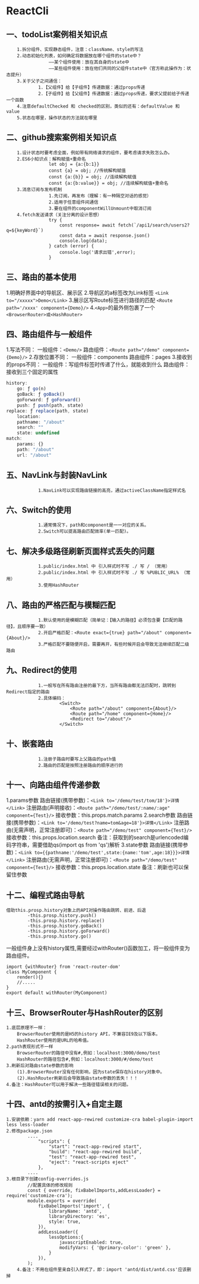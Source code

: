 # ReactCli
## 一、todoList案例相关知识点
		1.拆分组件、实现静态组件，注意：className、style的写法
		2.动态初始化列表，如何确定将数据放在哪个组件的state中？
					——某个组件使用：放在其自身的state中
					——某些组件使用：放在他们共同的父组件state中（官方称此操作为：状态提升）
		3.关于父子之间通信：
				1.【父组件】给【子组件】传递数据：通过props传递
				2.【子组件】给【父组件】传递数据：通过props传递，要求父提前给子传递一个函数
		4.注意defaultChecked 和 checked的区别，类似的还有：defaultValue 和 value
		5.状态在哪里，操作状态的方法就在哪里

## 二、github搜索案例相关知识点
		1.设计状态时要考虑全面，例如带有网络请求的组件，要考虑请求失败怎么办。
		2.ES6小知识点：解构赋值+重命名
					let obj = {a:{b:1}}
					const {a} = obj; //传统解构赋值
					const {a:{b}} = obj; //连续解构赋值
					const {a:{b:value}} = obj; //连续解构赋值+重命名
		3.消息订阅与发布机制
					1.先订阅，再发布（理解：有一种隔空对话的感觉）
					2.适用于任意组件间通信
					3.要在组件的componentWillUnmount中取消订阅
		4.fetch发送请求（关注分离的设计思想）
					try {
						const response= await fetch(`/api1/search/users2?q=${keyWord}`)
						const data = await response.json()
						console.log(data);
					} catch (error) {
						console.log('请求出错',error);
					}


## 三、路由的基本使用
1.明确好界面中的导航区、展示区
2.导航区的a标签改为Link标签
	`<Link to="/xxxxx">Demo</Link>`
3.展示区写Route标签进行路径的匹配
	`<Route path='/xxxx' component={Demo}/>`
4.`<App>`的最外侧包裹了一个`<BrowserRouter>或<HashRouter>`

## 四、路由组件与一般组件
1.写法不同：
						一般组件：`<Demo/>`
						路由组件：`<Route path="/demo" component={Demo}/>`
2.存放位置不同：
						一般组件：components
						路由组件：pages
3.接收到的props不同：
						一般组件：写组件标签时传递了什么，就能收到什么
						路由组件：接收到三个固定的属性

```	js
history:
    go: ƒ go(n)
    goBack: ƒ goBack()
    goForward: ƒ goForward()
    push: ƒ push(path, state)
replace: ƒ replace(path, state)
    location:
    pathname: "/about"
    search: ""
    state: undefined
match:
    params: {}
    path: "/about"
    url: "/about"
```



## 五、NavLink与封装NavLink
				1.NavLink可以实现路由链接的高亮，通过activeClassName指定样式名

## 六、Switch的使用
				1.通常情况下，path和component是一一对应的关系。
				2.Switch可以提高路由匹配效率(单一匹配)。

## 七、解决多级路径刷新页面样式丢失的问题
				1.public/index.html 中 引入样式时不写 ./ 写 / （常用）
				2.public/index.html 中 引入样式时不写 ./ 写 %PUBLIC_URL% （常用）
				3.使用HashRouter

## 八、路由的严格匹配与模糊匹配
				1.默认使用的是模糊匹配（简单记：【输入的路径】必须包含要【匹配的路径】，且顺序要一致）
				2.开启严格匹配：<Route exact={true} path="/about" component={About}/>
				3.严格匹配不要随便开启，需要再开，有些时候开启会导致无法继续匹配二级路由

## 九、Redirect的使用	
				1.一般写在所有路由注册的最下方，当所有路由都无法匹配时，跳转到Redirect指定的路由
				2.具体编码：
						<Switch>
							<Route path="/about" component={About}/>
							<Route path="/home" component={Home}/>
							<Redirect to="/about"/>
						</Switch>

## 十、嵌套路由
				1.注册子路由时要写上父路由的path值
				2.路由的匹配是按照注册路由的顺序进行的

## 十一、向路由组件传递参数
1.params参数
	    路由链接(携带参数)：`<Link to='/demo/test/tom/18'}>详情</Link>`
	    注册路由(声明接收)：`<Route path="/demo/test/:name/:age" component={Test}/>`
	    接收参数：this.props.match.params
	2.search参数
	    路由链接(携带参数)：`<Link to='/demo/test?name=tom&age=18'}>详情</Link>`
	    注册路由(无需声明，正常注册即可)：`<Route path="/demo/test" component={Test}/>`
	    接收参数：this.props.location.search
	    备注：获取到的search是urlencoded编码字符串，需要借助qs(import qs from 'qs')解析
	3.state参数
	    路由链接(携带参数)：`<Link to={{pathname:'/demo/test',state:{name:'tom',age:18}}}>详情</Link>`
	    注册路由(无需声明，正常注册即可)：`<Route path="/demo/test" component={Test}/>`
	    接收参数：this.props.location.state
	    备注：刷新也可以保留住参数



## 十二、编程式路由导航
	借助this.prosp.history对象上的API对操作路由跳转、前进、后退
	        -this.prosp.history.push()
	        -this.prosp.history.replace()
	        -this.prosp.history.goBack()
	        -this.prosp.history.goForward()
	        -this.prosp.history.go()

一般组件身上没有history属性,需要经过withRouter()函数加工，将一般组件变为路由组件。

```
import {withRouter} from 'react-router-dom'
class MyComponent {
	render(){}
	//.....
}
export default withRouter(MyComponent)
```



## 十三、BrowserRouter与HashRouter的区别

	1.底层原理不一样：
	    BrowserRouter使用的是H5的history API，不兼容IE9及以下版本。
	    HashRouter使用的是URL的哈希值。
	2.path表现形式不一样
	    BrowserRouter的路径中没有#,例如：localhost:3000/demo/test
	    HashRouter的路径包含#,例如：localhost:3000/#/demo/test
	3.刷新后对路由state参数的影响
	    (1).BrowserRouter没有任何影响，因为state保存在history对象中。
	    (2).HashRouter刷新后会导致路由state参数的丢失！！！
	4.备注：HashRouter可以用于解决一些路径错误相关的问题。

## 十四、antd的按需引入+自定主题
	1.安装依赖：yarn add react-app-rewired customize-cra babel-plugin-import less less-loader
	2.修改package.json
	        ....
	            "scripts": {
	                "start": "react-app-rewired start",
	                "build": "react-app-rewired build",
	                "test": "react-app-rewired test",
	                "eject": "react-scripts eject"
	            },
	        ....
	3.根目录下创建config-overrides.js
	        //配置具体的修改规则
	        const { override, fixBabelImports,addLessLoader} = require('customize-cra');
	        module.exports = override(
	            fixBabelImports('import', {
	                libraryName: 'antd',
	                libraryDirectory: 'es',
	                style: true,
	            }),
	            addLessLoader({
	                lessOptions:{
	                    javascriptEnabled: true,
	                    modifyVars: { '@primary-color': 'green' },
	                }
	            }),
	        );
	    4.备注：不用在组件里亲自引入样式了，即：import 'antd/dist/antd.css'应该删掉